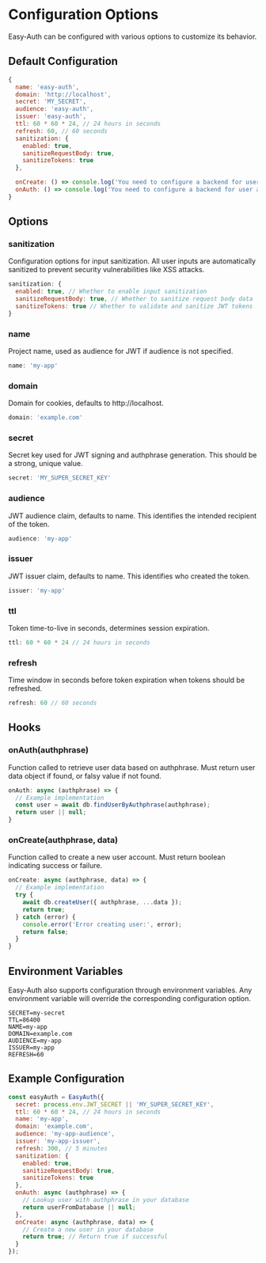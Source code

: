 # Configuration Options

Easy-Auth can be configured with various options to customize its behavior.

## Default Configuration

```javascript
{
  name: 'easy-auth',
  domain: 'http://localhost',
  secret: 'MY_SECRET',
  audience: 'easy-auth',
  issuer: 'easy-auth',
  ttl: 60 * 60 * 24, // 24 hours in seconds
  refresh: 60, // 60 seconds
  sanitization: {
    enabled: true,
    sanitizeRequestBody: true,
    sanitizeTokens: true
  },

  onCreate: () => console.log('You need to configure a backend for user creation: fn(authphrase, data): boolean'),
  onAuth: () => console.log('You need to configure a backend for user auth: fn(authphrase): User'),
}
```

## Options

### sanitization
Configuration options for input sanitization. All user inputs are automatically sanitized to prevent security vulnerabilities like XSS attacks.

```javascript
sanitization: {
  enabled: true, // Whether to enable input sanitization
  sanitizeRequestBody: true, // Whether to sanitize request body data
  sanitizeTokens: true // Whether to validate and sanitize JWT tokens
}
```

### name
Project name, used as audience for JWT if audience is not specified.

```javascript
name: 'my-app'
```

### domain
Domain for cookies, defaults to http://localhost.

```javascript
domain: 'example.com'
```

### secret
Secret key used for JWT signing and authphrase generation. This should be a strong, unique value.

```javascript
secret: 'MY_SUPER_SECRET_KEY'
```

### audience
JWT audience claim, defaults to name. This identifies the intended recipient of the token.

```javascript
audience: 'my-app'
```

### issuer
JWT issuer claim, defaults to name. This identifies who created the token.

```javascript
issuer: 'my-app'
```

### ttl
Token time-to-live in seconds, determines session expiration.

```javascript
ttl: 60 * 60 * 24 // 24 hours in seconds
```

### refresh
Time window in seconds before token expiration when tokens should be refreshed.

```javascript
refresh: 60 // 60 seconds
```

## Hooks

### onAuth(authphrase)
Function called to retrieve user data based on authphrase. Must return user data object if found, or falsy value if not found.

```javascript
onAuth: async (authphrase) => {
  // Example implementation
  const user = await db.findUserByAuthphrase(authphrase);
  return user || null;
}
```

### onCreate(authphrase, data)
Function called to create a new user account. Must return boolean indicating success or failure.

```javascript
onCreate: async (authphrase, data) => {
  // Example implementation
  try {
    await db.createUser({ authphrase, ...data });
    return true;
  } catch (error) {
    console.error('Error creating user:', error);
    return false;
  }
}
```

## Environment Variables

Easy-Auth also supports configuration through environment variables. Any environment variable will override the corresponding configuration option.

```
SECRET=my-secret
TTL=86400
NAME=my-app
DOMAIN=example.com
AUDIENCE=my-app
ISSUER=my-app
REFRESH=60
```

## Example Configuration

```javascript
const easyAuth = EasyAuth({
  secret: process.env.JWT_SECRET || 'MY_SUPER_SECRET_KEY',
  ttl: 60 * 60 * 24, // 24 hours in seconds
  name: 'my-app',
  domain: 'example.com',
  audience: 'my-app-audience',
  issuer: 'my-app-issuer',
  refresh: 300, // 5 minutes
  sanitization: {
    enabled: true,
    sanitizeRequestBody: true,
    sanitizeTokens: true
  },
  onAuth: async (authphrase) => {
    // Lookup user with authphrase in your database
    return userFromDatabase || null;
  },
  onCreate: async (authphrase, data) => {
    // Create a new user in your database
    return true; // Return true if successful
  }
});
```
